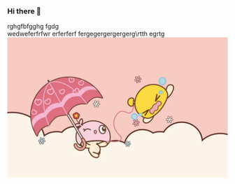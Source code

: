 ### Hi there 👋
rghgfbfgghg fgdg\
wedweferfrfwr
erferferf
fergegergergergerg\rtth
egrtg\
![img](https://github.com/jimmie10001/jimmie10001/blob/main/img/11.png)
<!--
**jimmie10001/jimmie10001** is a ✨ _special_ ✨ repository because its `README.md` (this file) appears on your GitHub profile.

Here are some ideas to get you started:

- 🔭 1111
- 🌱 222
- 👯 333
- 🤔 444
- 💬 555
- 📫 666
- 😄 777
- ⚡ 888
-->
